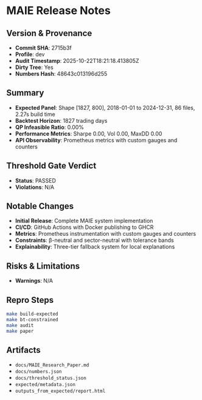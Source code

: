 # MAIE Release Notes

## Version & Provenance

- **Commit SHA**: 2715b3f
- **Profile**: dev
- **Audit Timestamp**: 2025-10-22T18:21:18.413805Z
- **Dirty Tree**: Yes
- **Numbers Hash**: 48643c013196d255

## Summary

- **Expected Panel**: Shape [1827, 800], 2018-01-01 to 2024-12-31, 86 files, 2.27s build time
- **Backtest Horizon**: 1827 trading days
- **QP Infeasible Ratio**: 0.00%
- **Performance Metrics**: Sharpe 0.00, Vol 0.00, MaxDD 0.00
- **API Observability**: Prometheus metrics with custom gauges and counters

## Threshold Gate Verdict

- **Status**: PASSED
- **Violations**: N/A

## Notable Changes

- **Initial Release**: Complete MAIE system implementation
- **CI/CD**: GitHub Actions with Docker publishing to GHCR
- **Metrics**: Prometheus instrumentation with custom gauges and counters
- **Constraints**: β-neutral and sector-neutral with tolerance bands
- **Explainability**: Three-tier fallback system for local explanations

## Risks & Limitations

- **Warnings**: N/A

## Repro Steps

```bash
make build-expected
make bt-constrained
make audit
make paper
```

## Artifacts

- `docs/MAIE_Research_Paper.md`
- `docs/numbers.json`
- `docs/threshold_status.json`
- `expected/metadata.json`
- `outputs_from_expected/report.html`
